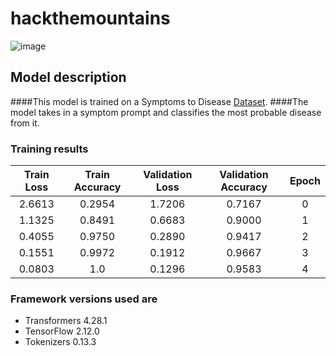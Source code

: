    # hackthemountains

![image](https://github.com/PoulavBhowmick03/hackthemountains/assets/76868488/2872d6bc-5f22-4799-9b19-881c4e676f89)



## Model description

####This model is trained on a Symptoms to Disease [Dataset](https://www.kaggle.com/datasets/itachi9604/disease-symptom-description-dataset). 
####The model takes in a symptom prompt and classifies the most probable disease from it. 


### Training results

| Train Loss | Train Accuracy | Validation Loss | Validation Accuracy | Epoch |
|:----------:|:--------------:|:---------------:|:-------------------:|:-----:|
| 2.6613     | 0.2954         | 1.7206          | 0.7167              | 0     |
| 1.1325     | 0.8491         | 0.6683          | 0.9000              | 1     |
| 0.4055     | 0.9750         | 0.2890          | 0.9417              | 2     |
| 0.1551     | 0.9972         | 0.1912          | 0.9667              | 3     |
| 0.0803     | 1.0            | 0.1296          | 0.9583              | 4     |


### Framework versions used are

- Transformers 4.28.1
- TensorFlow 2.12.0
- Tokenizers 0.13.3


